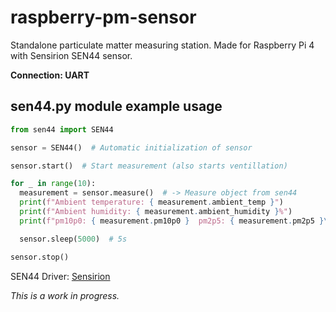 # raspberry-pm-sensor

Standalone particulate matter measuring station.
Made for Raspberry Pi 4 with Sensirion SEN44 sensor.

**Connection: UART**

## sen44.py module example usage

```py
from sen44 import SEN44

sensor = SEN44()  # Automatic initialization of sensor

sensor.start()  # Start measurement (also starts ventillation)

for _ in range(10):
  measurement = sensor.measure()  # -> Measure object from sen44
  print(f"Ambient temperature: { measurement.ambient_temp }")
  print(f"Ambient humidity: { measurement.ambient_humidity }%")
  print(f"pm10p0: { measurement.pm10p0 }  pm2p5: { measurement.pm2p5 }\n")

  sensor.sleep(5000)  # 5s

sensor.stop()
```

SEN44 Driver: [Sensirion](https://github.com/Sensirion/raspberry-pi-uart-sen44)

*This is a work in progress.*
